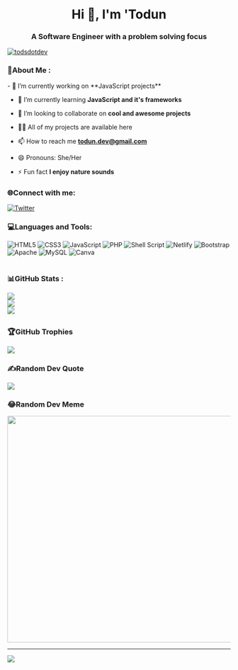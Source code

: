 <!--
**toduno/toduno** is a ✨ _special_ ✨ repository because its `README.md` (this file) appears on your GitHub profile.
-->

<h1 align="center">Hi 👋, I'm 'Todun</h1>

<h3 align="center">A Software Engineer with a problem solving focus</h3>

<p align="left"> <a href="https://twitter.com/todsdotdev" target="blank"><img src="https://img.shields.io/twitter/follow/todsdotdev?logo=twitter&style=for-the-badge" alt="todsdotdev" /></a> </p>


<h3 align='left'>💫About Me :</h3>
- 🔭 I’m currently working on **JavaScript projects**

- 🌱 I’m currently learning **JavaScript and it's frameworks**

- 👯 I’m looking to collaborate on **cool and awesome projects**

- 👨‍💻 All of my projects are available here

- 📫 How to reach me **todun.dev@gmail.com**

- 😄 Pronouns: She/Her

- ⚡ Fun fact **I enjoy nature sounds**


<h3 align="left">🌐Connect with me:</h3>
<p align="left">

[![Twitter](https://img.shields.io/badge/Twitter-%231DA1F2.svg?logo=Twitter&logoColor=white)](https://twitter.com/TodsDotDev)   
  
<!-- <a href="https://twitter.com/todsdotdev" target="blank"><img align="center" src="https://raw.githubusercontent.com/rahuldkjain/github-profile-readme-generator/master/src/images/icons/Social/twitter.svg" alt="todsdotdev" height="30" width="40" /></a> -->
  
</p>


<h3 align="left">💻Languages and Tools:</h3>

![HTML5](https://img.shields.io/badge/html5-%23E34F26.svg?style=plastic&logo=html5&logoColor=white) ![CSS3](https://img.shields.io/badge/css3-%231572B6.svg?style=plastic&logo=css3&logoColor=white) ![JavaScript](https://img.shields.io/badge/javascript-%23323330.svg?style=plastic&logo=javascript&logoColor=%23F7DF1E) ![PHP](https://img.shields.io/badge/php-%23777BB4.svg?style=plastic&logo=php&logoColor=white) ![Shell Script](https://img.shields.io/badge/shell_script-%23121011.svg?style=plastic&logo=gnu-bash&logoColor=white) ![Netlify](https://img.shields.io/badge/netlify-%23000000.svg?style=plastic&logo=netlify&logoColor=#00C7B7) ![Bootstrap](https://img.shields.io/badge/bootstrap-%23563D7C.svg?style=plastic&logo=bootstrap&logoColor=white) ![Apache](https://img.shields.io/badge/apache-%23D42029.svg?style=plastic&logo=apache&logoColor=white) ![MySQL](https://img.shields.io/badge/mysql-%2300f.svg?style=plastic&logo=mysql&logoColor=white) ![Canva](https://img.shields.io/badge/Canva-%2300C4CC.svg?style=plastic&logo=Canva&logoColor=white)


# <h3 align="left">📊GitHub Stats : </h3>  
![](https://github-readme-stats.vercel.app/api?username=toduno&theme=radical&hide_border=false&include_all_commits=false&count_private=false)<br/>
![](https://github-readme-streak-stats.herokuapp.com/?user=toduno&theme=radical&hide_border=false)<br/>
![](https://github-readme-stats.vercel.app/api/top-langs/?username=toduno&theme=radical&hide_border=false&include_all_commits=false&count_private=false&layout=compact)


## <h3>🏆GitHub Trophies</h3>
![](https://github-profile-trophy.vercel.app/?username=toduno&theme=radical&no-frame=false&no-bg=false&margin-w=4)


### <h3>✍️Random Dev Quote</h3>
![](https://quotes-github-readme.vercel.app/api?type=vetical&theme=radical)


### <h3>😂Random Dev Meme</h3>
<img src="https://random-memer.herokuapp.com/" width="512px"/>

---
[![](https://visitcount.itsvg.in/api?id=toduno&icon=0&color=0)](https://visitcount.itsvg.in)

